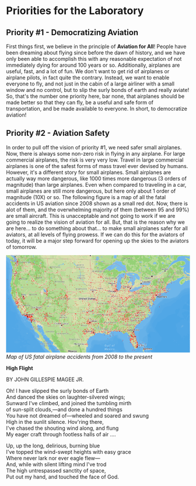 # Priorities for the Laboratory
## Priority #1 - Democratizing Aviation
First things first, we believe in the principle of **Aviation for All**! People have been dreaming about flying since before the dawn of history, and we have only been able to accomplish this with any reasonable expectation of not immediately dying for around 100 years or so.  Additionally, airplanes are useful, fast, and a lot of fun.  We don't want to get rid of airplanes or airplane pilots, in fact quite the contrary.  Instead, we want to enable everyone to fly, and not just in the cabin of a large airliner with a small window and no control, but to slip the surly bonds of earth and really aviate!  So, that's the number one priority here, bar none, that airplanes should be made better so that they can fly, be a useful and safe form of transportation, and be made available to everyone.  In short, to democratize aviation!


## Priority #2 - Aviation Safety
In order to pull off the vision of priority #1, we need safer small airplanes. Now, there is always some non-zero risk in flying in any airplane. For large commercial airplanes, the risk is very very low. Travel in large commercial airplanes is one of the safest forms of mass travel ever devised by humans.  However, it's a different story for small airplanes. Small airplanes are actually way more dangerous, like 1000 times more dangerous (3 orders of magnitude) than large airplanes. Even when compared to traveling in a car, small airplanes are still more dangerous, but here only about 1 order of magnitude (10X) or so.  The following figure is a map of all the fatal accidents in US aviation since 2008 shown as a small red dot.  Now, there is alot of them, and the overwhelming majority of them (between 95 and 99%) are small aircraft. This is unacceptable and not going to work if we are going to realize the vision of aviation for all. But, that is the reason why we are here... to do something about that... to make small airplanes safer for all aviators, at all levels of flying prowess.  If we can do this for the aviators of today, it will be a major step forward for opening up the skies to the aviators of tomorrow.

<!-- FIGURE priorites -->
![Fatalty Map](img/intro/Map.png)
*Map of US fatal airplane accidents from 2008 to the present*

**High Flight**

BY JOHN GILLESPIE MAGEE JR.

Oh! I have slipped the surly bonds of Earth<br>
And danced the skies on laughter-silvered wings;<br>
Sunward I've climbed, and joined the tumbling mirth<br>
of sun-split clouds,—and done a hundred things<br>
You have not dreamed of—wheeled and soared and swung<br>
High in the sunlit silence. Hov'ring there,<br>
I've chased the shouting wind along, and flung<br>
My eager craft through footless halls of air ....<br>

Up, up the long, delirious, burning blue<br>
I've topped the wind-swept heights with easy grace<br>
Where never lark nor ever eagle flew—<br>
And, while with silent lifting mind I've trod<br>
The high untrespassed sanctity of space,<br>
Put out my hand, and touched the face of God.<br>